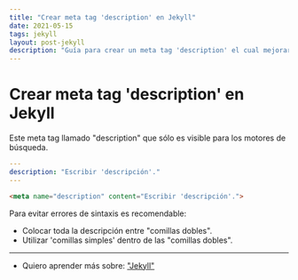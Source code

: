 ```yaml
---
title: "Crear meta tag 'description' en Jekyll"
date: 2021-05-15
tags: jekyll
layout: post-jekyll
description: "Guía para crear un meta tag 'description' el cual mejorará el SEO de la página."
---
```


# Crear meta tag 'description' en Jekyll
Este meta tag llamado "description" que sólo es visible para los motores de búsqueda.

````yaml
---
description: "Escribir 'descripción'."
---
````

````html
<meta name="description" content="Escribir 'descripción'.">
````

Para evitar errores de sintaxis es recomendable:
- Colocar toda la descripción entre "comillas dobles".
- Utilizar 'comillas simples' dentro de las "comillas dobles".

***

- Quiero aprender más sobre: ["Jekyll"](../00/jekyll)
